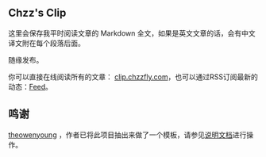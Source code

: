 ## Chzz's Clip
这里会保存我平时阅读文章的 Markdown 全文，如果是英文文章的话，会有中文译文附在每个段落后面。

随缘发布。

你可以直接在线阅读所有的文章： [clip.chzzfly.com](https://clip.chzzfly.com)，也可以通过RSS订阅最新的动态：[Feed](https://clip.chzzfly.com/feed.xml)。


## 鸣谢

[theowenyoung](https://github.com/theowenyoung)
，作者已将此项目抽出来做了一个模板，请参见[说明文档](https://github.com/theowenyoung/clip-template)进行操作。
